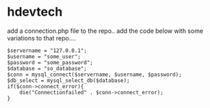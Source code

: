 # hdevtech
add a connection.php file to the repo..
add the code below with some variations to that repo....
    
    $servername = "127.0.0.1";
    $username = "some_user";
    $password = "some_password";
    $database = "so_database";
    $conn = mysql_connect($servername, $username, $password);
    $db_select = mysql_select_db($database);
    if($conn->connect_error){
        die("Connectionfailed" . $conn->connect_error);
    }
